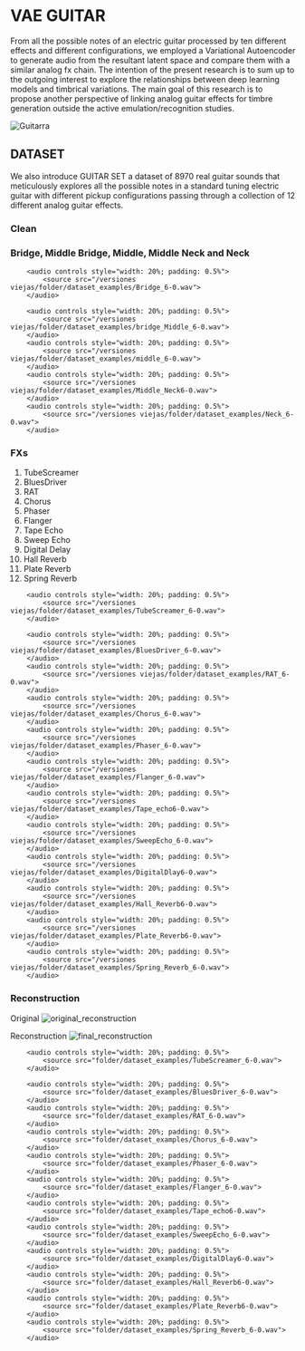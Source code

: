 
# VAE GUITAR

From all the possible notes of an electric guitar processed by ten different effects and different configurations, we employed a Variational Autoencoder to generate audio from the resultant latent space and compare them with a similar analog fx chain. The intention of the present research is to sum up to the outgoing interest to explore the relationships between deep learning models and timbrical variations. The main goal of this research is to propose another perspective of linking analog guitar effects for timbre generation outside the active emulation/recognition studies.

![Guitarra](https://user-images.githubusercontent.com/31640735/170167851-d74f1017-5f94-45d9-8f28-78c10a3f8668.JPG)

## DATASET

We also introduce GUITAR SET a dataset of 8970 real guitar sounds that meticulously explores all the possible notes in a standard tuning electric guitar with different pickup configurations passing through a collection of 12 different analog guitar effects.

### Clean
### Bridge, Middle Bridge, Middle, Middle Neck and Neck
<div class="figure">
    <div align ="left">

        <audio controls style="width: 20%; padding: 0.5%">
            <source src="/versiones viejas/folder/dataset_examples/Bridge_6-0.wav">
        </audio>
        
        <audio controls style="width: 20%; padding: 0.5%">
            <source src="/versiones viejas/folder/dataset_examples/bridge_Middle_6-0.wav">
        </audio> 
        <audio controls style="width: 20%; padding: 0.5%">
            <source src="/versiones viejas/folder/dataset_examples/middle_6-0.wav">
        </audio>
        <audio controls style="width: 20%; padding: 0.5%">
            <source src="/versiones viejas/folder/dataset_examples/Middle_Neck6-0.wav">
        </audio>
        <audio controls style="width: 20%; padding: 0.5%">
            <source src="/versiones viejas/folder/dataset_examples/Neck_6-0.wav">
        </audio>
</div>
</div>

### FXs

1. TubeScreamer
2. BluesDriver
3. RAT
4. Chorus
5. Phaser
6. Flanger
7. Tape Echo
8. Sweep Echo
9. Digital Delay
10. Hall Reverb
11. Plate Reverb
12. Spring Reverb


<div class="figure">
    <div align ="left">

        <audio controls style="width: 20%; padding: 0.5%">
            <source src="/versiones viejas/folder/dataset_examples/TubeScreamer_6-0.wav">
        </audio>
        
        <audio controls style="width: 20%; padding: 0.5%">
            <source src="/versiones viejas/folder/dataset_examples/BluesDriver_6-0.wav">
        </audio> 
        <audio controls style="width: 20%; padding: 0.5%">
            <source src="/versiones viejas/folder/dataset_examples/RAT_6-0.wav">
        </audio>
        <audio controls style="width: 20%; padding: 0.5%">
            <source src="/versiones viejas/folder/dataset_examples/Chorus_6-0.wav">
        </audio>
        <audio controls style="width: 20%; padding: 0.5%">
            <source src="/versiones viejas/folder/dataset_examples/Phaser_6-0.wav">
        </audio>
        <audio controls style="width: 20%; padding: 0.5%">
            <source src="/versiones viejas/folder/dataset_examples/Flanger_6-0.wav">
        </audio>
        <audio controls style="width: 20%; padding: 0.5%">
            <source src="/versiones viejas/folder/dataset_examples/Tape_echo6-0.wav">
        </audio>
        <audio controls style="width: 20%; padding: 0.5%">
            <source src="/versiones viejas/folder/dataset_examples/SweepEcho_6-0.wav">
        </audio>
        <audio controls style="width: 20%; padding: 0.5%">
            <source src="/versiones viejas/folder/dataset_examples/DigitalDlay6-0.wav">
        </audio>
        <audio controls style="width: 20%; padding: 0.5%">
            <source src="/versiones viejas/folder/dataset_examples/Hall_Reverb6-0.wav">
        </audio>
        <audio controls style="width: 20%; padding: 0.5%">
            <source src="/versiones viejas/folder/dataset_examples/Plate_Reverb6-0.wav">
        </audio>
        <audio controls style="width: 20%; padding: 0.5%">
            <source src="/versiones viejas/folder/dataset_examples/Spring_Reverb_6-0.wav">
        </audio>
</div>
</div>

### Reconstruction


Original
![original_reconstruction](https://user-images.githubusercontent.com/92285232/171472384-a29b738b-485f-4d7c-b725-1f305d76410f.png)

Reconstruction
![final_reconstruction](https://user-images.githubusercontent.com/92285232/171472556-42974d6f-94ac-458d-8216-ba6aabb70255.png)

<div class="figure">
    <div align ="left">

        <audio controls style="width: 20%; padding: 0.5%">
            <source src="folder/dataset_examples/TubeScreamer_6-0.wav">
        </audio>
        
        <audio controls style="width: 20%; padding: 0.5%">
            <source src="folder/dataset_examples/BluesDriver_6-0.wav">
        </audio> 
        <audio controls style="width: 20%; padding: 0.5%">
            <source src="folder/dataset_examples/RAT_6-0.wav">
        </audio>
        <audio controls style="width: 20%; padding: 0.5%">
            <source src="folder/dataset_examples/Chorus_6-0.wav">
        </audio>
        <audio controls style="width: 20%; padding: 0.5%">
            <source src="folder/dataset_examples/Phaser_6-0.wav">
        </audio>
        <audio controls style="width: 20%; padding: 0.5%">
            <source src="folder/dataset_examples/Flanger_6-0.wav">
        </audio>
        <audio controls style="width: 20%; padding: 0.5%">
            <source src="folder/dataset_examples/Tape_echo6-0.wav">
        </audio>
        <audio controls style="width: 20%; padding: 0.5%">
            <source src="folder/dataset_examples/SweepEcho_6-0.wav">
        </audio>
        <audio controls style="width: 20%; padding: 0.5%">
            <source src="folder/dataset_examples/DigitalDlay6-0.wav">
        </audio>
        <audio controls style="width: 20%; padding: 0.5%">
            <source src="folder/dataset_examples/Hall_Reverb6-0.wav">
        </audio>
        <audio controls style="width: 20%; padding: 0.5%">
            <source src="folder/dataset_examples/Plate_Reverb6-0.wav">
        </audio>
        <audio controls style="width: 20%; padding: 0.5%">
            <source src="folder/dataset_examples/Spring_Reverb_6-0.wav">
        </audio>
</div>
</div>
